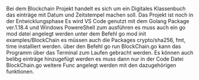 Bei dem Blockchain Projekt handelt es sich um ein Digitales Klassenbuch das einträge mit Datum und Zeitstempel machen soll.
Das Projekt ist noch in der Entwicklungsphase 
Es wird VS Code genutzt mit dem Golang Package ver.1.18.4 und Windows PowereShell zum ausführen es muss auch ein go mod datei angelegt werden unter dem Befehl go mod init examples/BlockChain es müssen auch die Packages crypto/sha256, fmt, time installiert werden.
über den Befehl go run BlockChain.go kann das Programm über das Terminal zum Laufen gebracht werden.
Es können auch belibg einträge hinzugefügt werden es muss dann nur in der Code  Datei BlockChain.go weitere Func angelegt werden mit den dazugehörigen funktionen.